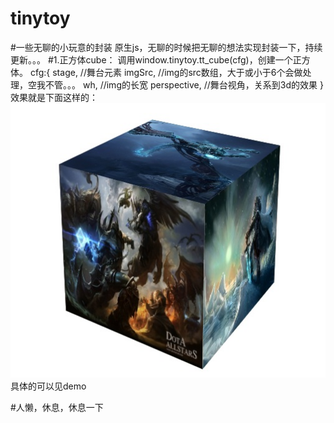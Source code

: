 # tinytoy
#一些无聊的小玩意的封装
原生js，无聊的时候把无聊的想法实现封装一下，持续更新。。。
#1.正方体cube：
    调用window.tinytoy.tt_cube(cfg)，创建一个正方体。
    cfg:{
      stage, //舞台元素
      imgSrc, //img的src数组，大于或小于6个会做处理，空我不管。。。
      wh, //img的长宽
      perspective, //舞台视角，关系到3d的效果
    }
  效果就是下面这样的：
  ![](https://github.com/renwangyu-bomb/tinytoy/blob/master/screenshots/cube.jpg)
  具体的可以见demo
 
#人懒，休息，休息一下
